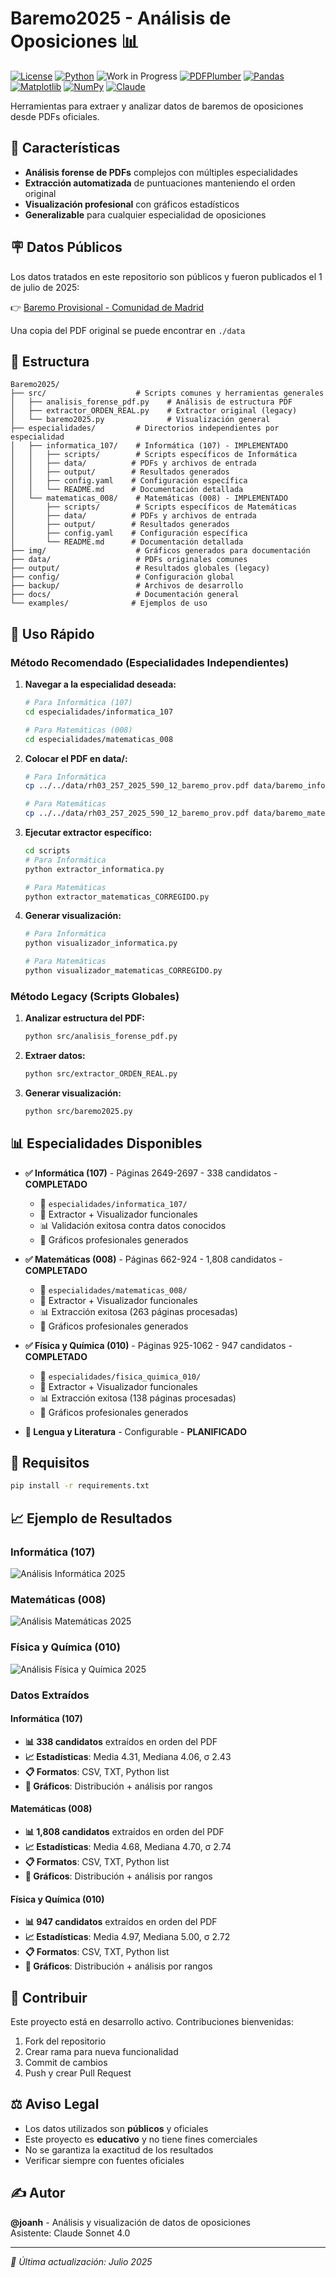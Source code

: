 # Baremo2025 - Análisis de Oposiciones 📊

[![License](https://img.shields.io/badge/license-MIT-blue.svg)](https://opensource.org/licenses/MIT)
[![Python](https://img.shields.io/badge/python-3.8%2B-blue.svg)](https://www.python.org/)
![Work in Progress](https://img.shields.io/badge/status-work%20in%20progress-orange.svg)
[![PDFPlumber](https://img.shields.io/badge/pdfplumber-0.7%2B-green.svg)](https://github.com/jsvine/pdfplumber)
[![Pandas](https://img.shields.io/badge/pandas-1.3%2B-150458.svg)](https://pandas.pydata.org/)
[![Matplotlib](https://img.shields.io/badge/matplotlib-3.5%2B-11557c.svg)](https://matplotlib.org/)
[![NumPy](https://img.shields.io/badge/numpy-1.21%2B-013243.svg)](https://numpy.org/)
[![Claude](https://img.shields.io/badge/AI_Assistant-Claude_Sonnet_4.0-8A2BE2.svg)](https://www.anthropic.com/claude)

Herramientas para extraer y analizar datos de baremos de oposiciones desde PDFs oficiales.

## 🎯 Características

- **Análisis forense de PDFs** complejos con múltiples especialidades
- **Extracción automatizada** de puntuaciones manteniendo el orden original  
- **Visualización profesional** con gráficos estadísticos
- **Generalizable** para cualquier especialidad de oposiciones

## 🪧 Datos Públicos

Los datos tratados en este repositorio son públicos y fueron publicados el 1 de julio de 2025:

👉 [Baremo Provisional - Comunidad de Madrid](https://www.comunidad.madrid/sites/default/files/doc/educacion/rh03/rh03_257_2025_590_12_baremo_prov.pdf)

Una copia del PDF original se puede encontrar en `./data`

## 📁 Estructura

```
Baremo2025/
├── src/                    # Scripts comunes y herramientas generales
│   ├── analisis_forense_pdf.py    # Análisis de estructura PDF
│   ├── extractor_ORDEN_REAL.py    # Extractor original (legacy)
│   └── baremo2025.py              # Visualización general
├── especialidades/         # Directorios independientes por especialidad
│   ├── informatica_107/    # Informática (107) - IMPLEMENTADO
│   │   ├── scripts/        # Scripts específicos de Informática
│   │   ├── data/          # PDFs y archivos de entrada
│   │   ├── output/        # Resultados generados
│   │   ├── config.yaml    # Configuración específica
│   │   └── README.md      # Documentación detallada
│   └── matematicas_008/    # Matemáticas (008) - IMPLEMENTADO
│       ├── scripts/        # Scripts específicos de Matemáticas
│       ├── data/          # PDFs y archivos de entrada
│       ├── output/        # Resultados generados
│       ├── config.yaml    # Configuración específica
│       └── README.md      # Documentación detallada
├── img/                    # Gráficos generados para documentación
├── data/                   # PDFs originales comunes
├── output/                 # Resultados globales (legacy)
├── config/                 # Configuración global
├── backup/                 # Archivos de desarrollo
├── docs/                   # Documentación general
└── examples/              # Ejemplos de uso
```

## 🚀 Uso Rápido

### Método Recomendado (Especialidades Independientes)

1. **Navegar a la especialidad deseada:**

   ```bash
   # Para Informática (107)
   cd especialidades/informatica_107
   
   # Para Matemáticas (008)
   cd especialidades/matematicas_008
   ```

2. **Colocar el PDF en data/:**

   ```bash
   # Para Informática
   cp ../../data/rh03_257_2025_590_12_baremo_prov.pdf data/baremo_informatica_107_2025.pdf
   
   # Para Matemáticas
   cp ../../data/rh03_257_2025_590_12_baremo_prov.pdf data/baremo_matematicas_008_2025.pdf
   ```

3. **Ejecutar extractor específico:**

   ```bash
   cd scripts
   # Para Informática
   python extractor_informatica.py
   
   # Para Matemáticas
   python extractor_matematicas_CORREGIDO.py
   ```

4. **Generar visualización:**

   ```bash
   # Para Informática
   python visualizador_informatica.py
   
   # Para Matemáticas
   python visualizador_matematicas_CORREGIDO.py
   ```

### Método Legacy (Scripts Globales)

1. **Analizar estructura del PDF:**

   ```bash
   python src/analisis_forense_pdf.py
   ```

2. **Extraer datos:**

   ```bash  
   python src/extractor_ORDEN_REAL.py
   ```

3. **Generar visualización:**

   ```bash
   python src/baremo2025.py
   ```

## 📊 Especialidades Disponibles

- **✅ Informática (107)** - Páginas 2649-2697 - 338 candidatos - **COMPLETADO**
  - 📁 `especialidades/informatica_107/`
  - 🔧 Extractor + Visualizador funcionales
  - 📊 Validación exitosa contra datos conocidos
  - 🎨 Gráficos profesionales generados

- **✅ Matemáticas (008)** - Páginas 662-924 - 1,808 candidatos - **COMPLETADO**
  - 📁 `especialidades/matematicas_008/`
  - 🔧 Extractor + Visualizador funcionales
  - 📊 Extracción exitosa (263 páginas procesadas)
  - 🎨 Gráficos profesionales generados

- **✅ Física y Química (010)** - Páginas 925-1062 - 947 candidatos - **COMPLETADO**
  - 📁 `especialidades/fisica_quimica_010/`
  - 🔧 Extractor + Visualizador funcionales
  - 📊 Extracción exitosa (138 páginas procesadas)
  - 🎨 Gráficos profesionales generados

- **🔧 Lengua y Literatura** - Configurable - **PLANIFICADO**

## 🔧 Requisitos

```bash
pip install -r requirements.txt
```

## 📈 Ejemplo de Resultados

### Informática (107)
![Análisis Informática 2025](img/baremo_informatica_107_2025.png)

### Matemáticas (008)
![Análisis Matemáticas 2025](img/baremo_matematicas_008_2025.png)

### Física y Química (010)
![Análisis Física y Química 2025](img/baremo_fisica_quimica_010_2025.png)

### Datos Extraídos

#### Informática (107)
- **📊 338 candidatos** extraídos en orden del PDF
- **📈 Estadísticas**: Media 4.31, Mediana 4.06, σ 2.43
- **📋 Formatos**: CSV, TXT, Python list
- **🎨 Gráficos**: Distribución + análisis por rangos

#### Matemáticas (008)
- **📊 1,808 candidatos** extraídos en orden del PDF
- **📈 Estadísticas**: Media 4.68, Mediana 4.70, σ 2.74
- **📋 Formatos**: CSV, TXT, Python list
- **🎨 Gráficos**: Distribución + análisis por rangos

#### Física y Química (010)
- **📊 947 candidatos** extraídos en orden del PDF
- **📈 Estadísticas**: Media 4.97, Mediana 5.00, σ 2.72
- **📋 Formatos**: CSV, TXT, Python list
- **🎨 Gráficos**: Distribución + análisis por rangos

## 🤝 Contribuir

Este proyecto está en desarrollo activo. Contribuciones bienvenidas:

1. Fork del repositorio
2. Crear rama para nueva funcionalidad
3. Commit de cambios
4. Push y crear Pull Request

## ⚖️ Aviso Legal

- Los datos utilizados son **públicos** y oficiales
- Este proyecto es **educativo** y no tiene fines comerciales
- No se garantiza la exactitud de los resultados
- Verificar siempre con fuentes oficiales

## ✍️ Autor

**@joanh** - Análisis y visualización de datos de oposiciones  
Asistente: Claude Sonnet 4.0

---
*📅 Última actualización: Julio 2025*
